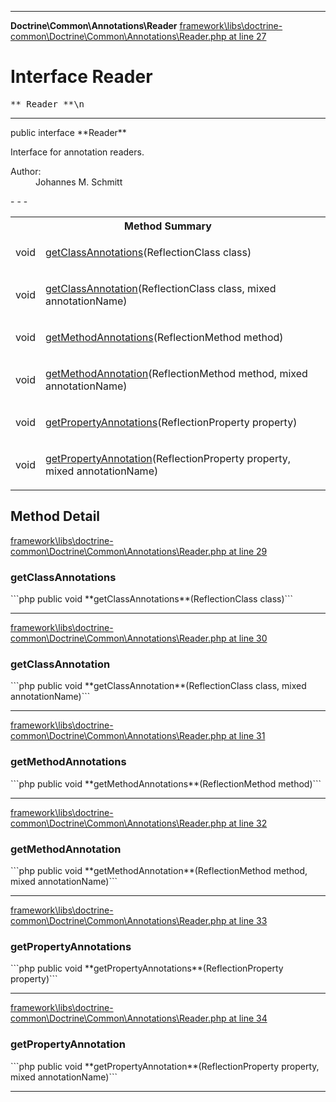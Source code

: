 - - -

**Doctrine\Common\Annotations\Reader**
<a href="https://github.com/JeyDotC/Hirudo-docs/blob/master/source/framework/libs/doctrine-common/Doctrine/Common/Annotations/Reader.php.md#line27" class="location">framework\libs\doctrine-common\Doctrine\Common\Annotations\Reader.php at line 27</a>

# Interface Reader #

<pre class="tree">** Reader **\n</pre>

- - -

<p class="signature">public  interface **Reader**</p>

<div class="comment" id="overview_description"><p>Interface for annotation readers.</p></div>

<dl>
<dt>Author:</dt>
<dd>Johannes M. Schmitt <schmittjoh@gmail.com></dd>
</dl>
- - -

<table id="summary_method">
<tr><th colspan="2">Method Summary</th></tr>
<tr>
<td class="type"> void</td>
<td class="description"><p class="name"><a href="#getClassAnnotations()">getClassAnnotations</a>(ReflectionClass class)</p></td>
</tr>
<tr>
<td class="type"> void</td>
<td class="description"><p class="name"><a href="#getClassAnnotation()">getClassAnnotation</a>(ReflectionClass class, mixed annotationName)</p></td>
</tr>
<tr>
<td class="type"> void</td>
<td class="description"><p class="name"><a href="#getMethodAnnotations()">getMethodAnnotations</a>(ReflectionMethod method)</p></td>
</tr>
<tr>
<td class="type"> void</td>
<td class="description"><p class="name"><a href="#getMethodAnnotation()">getMethodAnnotation</a>(ReflectionMethod method, mixed annotationName)</p></td>
</tr>
<tr>
<td class="type"> void</td>
<td class="description"><p class="name"><a href="#getPropertyAnnotations()">getPropertyAnnotations</a>(ReflectionProperty property)</p></td>
</tr>
<tr>
<td class="type"> void</td>
<td class="description"><p class="name"><a href="#getPropertyAnnotation()">getPropertyAnnotation</a>(ReflectionProperty property, mixed annotationName)</p></td>
</tr>
</table>

<h2 id="detail_method">Method Detail</h2>
<a href="https://github.com/JeyDotC/Hirudo-docs/blob/master/source/framework/libs/doctrine-common/Doctrine/Common/Annotations/Reader.php.md#line29" class="location">framework\libs\doctrine-common\Doctrine\Common\Annotations\Reader.php at line 29</a>

<h3 id="getClassAnnotations()">getClassAnnotations</h3>
```php
public  void **getClassAnnotations**(ReflectionClass class)```
<div class="details">
</div>

- - -

<a href="https://github.com/JeyDotC/Hirudo-docs/blob/master/source/framework/libs/doctrine-common/Doctrine/Common/Annotations/Reader.php.md#line30" class="location">framework\libs\doctrine-common\Doctrine\Common\Annotations\Reader.php at line 30</a>

<h3 id="getClassAnnotation()">getClassAnnotation</h3>
```php
public  void **getClassAnnotation**(ReflectionClass class, mixed annotationName)```
<div class="details">
</div>

- - -

<a href="https://github.com/JeyDotC/Hirudo-docs/blob/master/source/framework/libs/doctrine-common/Doctrine/Common/Annotations/Reader.php.md#line31" class="location">framework\libs\doctrine-common\Doctrine\Common\Annotations\Reader.php at line 31</a>

<h3 id="getMethodAnnotations()">getMethodAnnotations</h3>
```php
public  void **getMethodAnnotations**(ReflectionMethod method)```
<div class="details">
</div>

- - -

<a href="https://github.com/JeyDotC/Hirudo-docs/blob/master/source/framework/libs/doctrine-common/Doctrine/Common/Annotations/Reader.php.md#line32" class="location">framework\libs\doctrine-common\Doctrine\Common\Annotations\Reader.php at line 32</a>

<h3 id="getMethodAnnotation()">getMethodAnnotation</h3>
```php
public  void **getMethodAnnotation**(ReflectionMethod method, mixed annotationName)```
<div class="details">
</div>

- - -

<a href="https://github.com/JeyDotC/Hirudo-docs/blob/master/source/framework/libs/doctrine-common/Doctrine/Common/Annotations/Reader.php.md#line33" class="location">framework\libs\doctrine-common\Doctrine\Common\Annotations\Reader.php at line 33</a>

<h3 id="getPropertyAnnotations()">getPropertyAnnotations</h3>
```php
public  void **getPropertyAnnotations**(ReflectionProperty property)```
<div class="details">
</div>

- - -

<a href="https://github.com/JeyDotC/Hirudo-docs/blob/master/source/framework/libs/doctrine-common/Doctrine/Common/Annotations/Reader.php.md#line34" class="location">framework\libs\doctrine-common\Doctrine\Common\Annotations\Reader.php at line 34</a>

<h3 id="getPropertyAnnotation()">getPropertyAnnotation</h3>
```php
public  void **getPropertyAnnotation**(ReflectionProperty property, mixed annotationName)```
<div class="details">
</div>

- - -

